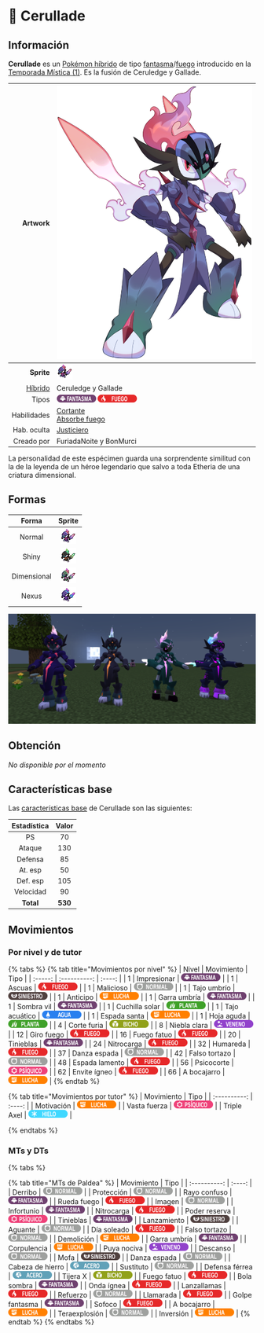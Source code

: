 # 🧬 Cerullade

## Información

**Cerullade** es un [Pokémon híbrido](hibrido-mismapeon.md) de tipo [fantasma](https://www.wikidex.net/wiki/Tipo_fantasma)/[fuego](https://www.wikidex.net/wiki/Tipo_fuego) introducido en la [Temporada Mística (1)](./). Es la fusión de Ceruledge y Gallade.

|                     **Artwork** | ![Artwork de Cerullade](../../images/pokemon/temporada-1/Cerullade.png)                                                                                    |
| ------------------------------: | -------------------------------------------------------------------------------------------------------------------------------------- |
|                      **Sprite** | ![Sprite de Cerullade](../../images/pokemon/temporada-1/Cerullade-sprite.png)                                                          |
| [Híbrido](#) | Ceruledge y Gallade                                                                                                                     |
|                           Tipos | ![Tipo fantasma](../../images/pokemon/tipos/tipo_fantasma.png) ![Tipo fuego](../../images/pokemon/tipos/tipo_fuego.png)        |
|                     Habilidades | [Cortante](https://www.wikidex.net/wiki/Cortante)<br>[Absorbe fuego](https://www.wikidex.net/wiki/Absorbe_fuego) |
|                     Hab. oculta | [Justiciero](https://www.wikidex.net/wiki/Justiciero)                                                                       |
|                      Creado por | FuriadaNoite y BonMurci                                                                                                                |

La personalidad de este espécimen guarda una sorprendente similitud con la de la leyenda de un héroe legendario que salvo a toda Etheria de una criatura dimensional.

## Formas

|  Forma |                                            Sprite                                           |
| :----: | :-----------------------------------------------------------------------------------------: |
| Normal |        ![Sprite de Cerullade](../../images/pokemon/temporada-1/Cerullade-sprite.png)        |
|  Shiny |  ![Sprite de Cerullade Shiny](../../images/pokemon/temporada-1/Cerullade-sprite-shiny.png)  |
| Dimensional | ![Sprite de Cerullade Dimensional](../../images/pokemon/temporada-1/Cerullade-sprite-dimensional.png) |
| Nexus | ![Sprite de Cerullade Nexus](../../images/pokemon/temporada-1/Cerullade-sprite-nexus.png) |

![Formas de Cerullade](../../images/pokemon/temporada-1/Cerullade-formas.png)

## Obtención

*No disponible por el momento*

## Características base

Las [características base](https://www.wikidex.net/wiki/Caracter%C3%ADsticas) de Cerullade son las siguientes:

| Estadística |  Valor  |
| :---------: | :-----: |
|      PS     |    70   |
|    Ataque   |    130   |
|   Defensa   |    85   |
|   At. esp   |   50   |
|   Def. esp  |   105   |
|  Velocidad  |   90   |
|  **Total**  | **530** |

## Movimientos

### Por nivel y de tutor

{% tabs %}
{% tab title="Movimientos por nivel" %}
| Nivel | Movimiento | Tipo |
| :-----: | :----------: | :----: |
| 1 | Impresionar | ![tipo fantasma](../../images/pokemon/tipos/tipo_fantasma.png) |
| 1 | Ascuas | ![tipo fuego](../../images/pokemon/tipos/tipo_fuego.png) |
| 1 | Malicioso | ![tipo normal](../../images/pokemon/tipos/tipo_normal.png) |
| 1 | Tajo umbrío | ![tipo siniestro](../../images/pokemon/tipos/tipo_siniestro.png) |
| 1 | Anticipo | ![tipo lucha](../../images/pokemon/tipos/tipo_lucha.png) |
| 1 | Garra umbría | ![tipo fantasma](../../images/pokemon/tipos/tipo_fantasma.png) |
| 1 | Sombra vil | ![tipo fantasma](../../images/pokemon/tipos/tipo_fantasma.png) |
| 1 | Cuchilla solar | ![tipo planta](../../images/pokemon/tipos/tipo_planta.png) |
| 1 | Tajo acuático | ![tipo agua](../../images/pokemon/tipos/tipo_agua.png) |
| 1 | Espada santa | ![tipo lucha](../../images/pokemon/tipos/tipo_lucha.png) |
| 1 | Hoja aguda | ![tipo planta](../../images/pokemon/tipos/tipo_planta.png) |
| 4 | Corte furia | ![tipo bicho](../../images/pokemon/tipos/tipo_bicho.png) |
| 8 | Niebla clara | ![tipo veneno](../../images/pokemon/tipos/tipo_veneno.png) |
| 12 | Giro fuego | ![tipo fuego](../../images/pokemon/tipos/tipo_fuego.png) |
| 16 | Fuego fatuo | ![tipo fuego](../../images/pokemon/tipos/tipo_fuego.png) |
| 20 | Tinieblas | ![tipo fantasma](../../images/pokemon/tipos/tipo_fantasma.png) |
| 24 | Nitrocarga | ![tipo fuego](../../images/pokemon/tipos/tipo_fuego.png) |
| 32 | Humareda | ![tipo fuego](../../images/pokemon/tipos/tipo_fuego.png) |
| 37 | Danza espada | ![tipo normal](../../images/pokemon/tipos/tipo_normal.png) |
| 42 | Falso tortazo | ![tipo normal](../../images/pokemon/tipos/tipo_normal.png) |
| 48 | Espada lamento | ![tipo fuego](../../images/pokemon/tipos/tipo_fuego.png) |
| 56 | Psicocorte | ![tipo psiquico](../../images/pokemon/tipos/tipo_psiquico.png) |
| 62 | Envite ígneo | ![tipo fuego](../../images/pokemon/tipos/tipo_fuego.png) |
| 66 | A bocajarro | ![tipo lucha](../../images/pokemon/tipos/tipo_lucha.png) |
{% endtab %}

{% tab title="Movimientos por tutor" %}
| Movimiento | Tipo |
| :----------: | :----: |
| Motivación | ![tipo lucha](../../images/pokemon/tipos/tipo_lucha.png) |
| Vasta fuerza | ![tipo psiquico](../../images/pokemon/tipos/tipo_psiquico.png) |
| Triple Axel | ![tipo hielo](../../images/pokemon/tipos/tipo_hielo.png) |

{% endtabs %}

### MTs y DTs
{% tabs %}

{% tab title="MTs de Paldea" %}
| Movimiento | Tipo |
| :----------: | :----: |
| Derribo | ![tipo normal](../../images/pokemon/tipos/tipo_normal.png) |
| Protección | ![tipo normal](../../images/pokemon/tipos/tipo_normal.png) |
| Rayo confuso | ![tipo fantasma](../../images/pokemon/tipos/tipo_fantasma.png) |
| Rueda fuego | ![tipo fuego](../../images/pokemon/tipos/tipo_fuego.png) |
| Imagen | ![tipo normal](../../images/pokemon/tipos/tipo_normal.png) |
| Infortunio | ![tipo fantasma](../../images/pokemon/tipos/tipo_fantasma.png) |
| Nitrocarga | ![tipo fuego](../../images/pokemon/tipos/tipo_fuego.png) |
| Poder reserva | ![tipo psiquico](../../images/pokemon/tipos/tipo_psiquico.png) |
| Tinieblas | ![tipo fantasma](../../images/pokemon/tipos/tipo_fantasma.png) |
| Lanzamiento | ![tipo siniestro](../../images/pokemon/tipos/tipo_siniestro.png) |
| Aguante | ![tipo normal](../../images/pokemon/tipos/tipo_normal.png) |
| Día soleado | ![tipo fuego](../../images/pokemon/tipos/tipo_fuego.png) |
| Falso tortazo | ![tipo normal](../../images/pokemon/tipos/tipo_normal.png) |
| Demolición | ![tipo lucha](../../images/pokemon/tipos/tipo_lucha.png) |
| Garra umbría | ![tipo fantasma](../../images/pokemon/tipos/tipo_fantasma.png) |
| Corpulencia | ![tipo lucha](../../images/pokemon/tipos/tipo_lucha.png) |
| Puya nociva | ![tipo veneno](../../images/pokemon/tipos/tipo_veneno.png) |
| Descanso | ![tipo normal](../../images/pokemon/tipos/tipo_normal.png) |
| Mofa | ![tipo siniestro](../../images/pokemon/tipos/tipo_siniestro.png) |
| Danza espada | ![tipo normal](../../images/pokemon/tipos/tipo_normal.png) |
| Cabeza de hierro | ![tipo acero](../../images/pokemon/tipos/tipo_acero.png) |
| Sustituto | ![tipo normal](../../images/pokemon/tipos/tipo_normal.png) |
| Defensa férrea | ![tipo acero](../../images/pokemon/tipos/tipo_acero.png) |
| Tijera X | ![tipo bicho](../../images/pokemon/tipos/tipo_bicho.png) |
| Fuego fatuo | ![tipo fuego](../../images/pokemon/tipos/tipo_fuego.png) |
| Bola sombra | ![tipo fantasma](../../images/pokemon/tipos/tipo_fantasma.png) |
| Onda ígnea | ![tipo fuego](../../images/pokemon/tipos/tipo_fuego.png) |
| Lanzallamas | ![tipo fuego](../../images/pokemon/tipos/tipo_fuego.png) |
| Refuerzo | ![tipo normal](../../images/pokemon/tipos/tipo_normal.png) |
| Llamarada | ![tipo fuego](../../images/pokemon/tipos/tipo_fuego.png) |
| Golpe fantasma | ![tipo fantasma](../../images/pokemon/tipos/tipo_fantasma.png) |
| Sofoco | ![tipo fuego](../../images/pokemon/tipos/tipo_fuego.png) |
| A bocajarro | ![tipo lucha](../../images/pokemon/tipos/tipo_lucha.png) |
| Teraexplosión | ![tipo normal](../../images/pokemon/tipos/tipo_normal.png) |
| Inversión | ![tipo lucha](../../images/pokemon/tipos/tipo_lucha.png) |
{% endtab %}
{% endtabs %}